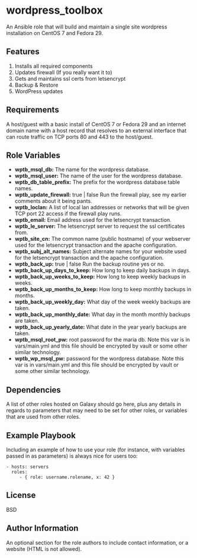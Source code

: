 wordpress_toolbox
=========

An Ansible role that will build and maintain a single site wordpress installation on CentOS 7 and Fedora 29.

Features
------------
1. Installs all required components
2. Updates firewall (If you really want it to)
3. Gets and maintains ssl certs from letsencrypt
4. Backup & Restore
5. WordPress updates

Requirements
------------

A host/guest with a basic install of CentOS 7 or Fedora 29 and an internet domain name with a host record that resolves to an external interface that can route traffic on TCP ports 80 and 443 to the host/guest.

Role Variables
--------------

* **wptb_msql_db:** The name for the wordpress database.
* **wptb_msql_user:** The name of the user for the wordpress database.
* **wptb_db_table_prefix:** The prefix for the wordpress database table names.
* **wptb_update_firewall:** true | false Run the firewall play, see my earlier comments about it being pants.
* **wptb_loclan:** A list of local lan addresses or networks that will be given TCP port 22 access if the firewall play runs.
* **wptb_email:** Email address used for the letsencrypt transaction.
* **wptb_le_server:** The letsencrypt server to request the ssl certificates from.
* **wptb_site_cn:** The common name (public hostname) of your webserver used for the letsencrypt transaction and the apache configuration.
* **wptb_subj_alt_names:** Subject alternate names for your website used for the letsencrypt transaction and the apache configuration.
* **wptb_back_up:** true | false Run the backup routine yes or no.
* **wptb_back_up_days_to_keep:** How long to keep daily backups in days.
* **wptb_back_up_weeks_to_keep:** How long to keep weekly backups in weeks.
* **wptb_back_up_months_to_keep:** How long to keep monthly backups in months.
* **wptb_back_up_weekly_day:** What day of the week weekly backups are taken.
* **wptb_back_up_monthly_date:** What day in the month monthly backups are taken.
* **wptb_back_up_yearly_date:** What date in the year yearly backups are taken.
* **wptb_msql_root_pw:** root password for the maria db. Note this var is in vars/main.yml and this file should be encrypted by vault or some other similar technology.
* **wptb_wp_msql_pw:** password for the wordpress database. Note this var is in vars/main.yml and this file should be encrypted by vault or some other similar technology.


Dependencies
------------

A list of other roles hosted on Galaxy should go here, plus any details in regards to parameters that may need to be set for other roles, or variables that are used from other roles.

Example Playbook
----------------

Including an example of how to use your role (for instance, with variables passed in as parameters) is always nice for users too:

    - hosts: servers
      roles:
         - { role: username.rolename, x: 42 }

License
-------

BSD

Author Information
------------------

An optional section for the role authors to include contact information, or a website (HTML is not allowed).
